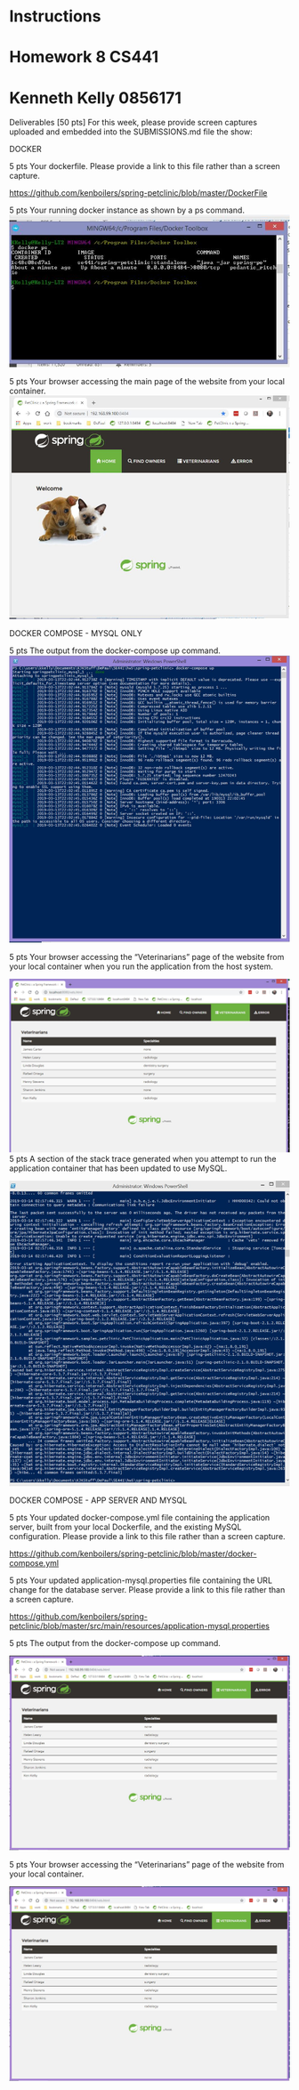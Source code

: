 # Instructions
# Homework 8 CS441
# Kenneth Kelly 0856171
Deliverables [50 pts]
For this week, please provide screen captures uploaded and embedded into the SUBMISSIONS.md
file the show:

DOCKER

5 pts Your dockerfile. Please provide a link to this file rather than a screen capture.

https://github.com/kenboilers/spring-petclinic/blob/master/DockerFile

5 pts Your running docker instance as shown by a ps command.
![Screen Capture #1](images/Image8.1.2.JPG)

5 pts Your browser accessing the main page of the website from your local container. 
![Screen Capture #2](images/Image8.1.3.JPG)

DOCKER COMPOSE - MYSQL ONLY

5 pts The output from the docker-compose up command.
![Screen Capture #3](images/Image8.2.1.JPG)

5 pts Your browser accessing the “Veterinarians” page of the website from your local container when you run the application from the host system.

![Screen Capture #4](images/Image8.2.2.JPG)
5 pts A section of the stack trace generated when you attempt to run the application container that has been updated to use MySQL.

![Screen Capture #5](images/Image8.2.3.JPG)

DOCKER COMPOSE - APP SERVER AND MYSQL

5 pts Your updated docker-compose.yml file containing the application server, built from your local Dockerfile, and the existing MySQL configuration. Please provide a link to this file rather than a screen capture.

https://github.com/kenboilers/spring-petclinic/blob/master/docker-compose.yml

5 pts Your updated application-mysql.properties file containing the URL change for the database server. Please provide a link to this file rather than a screen capture.

https://github.com/kenboilers/spring-petclinic/blob/master/src/main/resources/application-mysql.properties

5 pts The output from the docker-compose up command.

![Screen Capture #6](images/Image8.3.4.JPG)

5 pts Your browser accessing the “Veterinarians” page of the website from your local container.

![Screen Capture #7](images/Image8.3.4.JPG)
